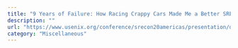 ```yaml
---
title: "9 Years of Failure: How Racing Crappy Cars Made Me a Better SRE"
description: ""
url: "https://www.usenix.org/conference/srecon20americas/presentation/doherty"
category: "Miscellaneous"
---
```


